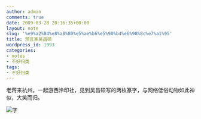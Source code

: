 ```yaml
---
author: admin
comments: true
date: 2009-03-28 20:16:35+00:00
layout: note
slug: '%e9%a2%84%e8%a8%80%e5%ae%b6%e5%90%b4%e6%98%8c%e7%a1%95'
title: 预言家吴昌硕
wordpress_id: 1993
categories:
- notes
- 不好归类
tags:
- 不好归类
---
```


老蒋来杭州，一起游西泠印社，见到吴昌硕写的两枚篆字，与网络低俗动物如此神似，大笑而归。

![字](http://farm4.static.flickr.com/3643/3393286496_dbbdccc947.jpg?v=0)
